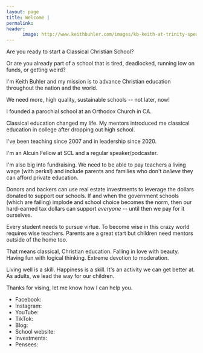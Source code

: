```yaml
---
layout: page
title: Welcome | 
permalink: 
header:
      image: http://www.keithbuhler.com/images/kb-keith-at-trinity-speaking.jpg
---
```


Are you ready to start a Classical Christian School? 

Or are you already part of a school that is tired, deadlocked, running low on funds, or getting weird? 

I'm Keith Buhler and my mission is to advance Christian education throughout the nation and the world. 

We need more, high quality, sustainable schools -- not later, now!

I founded a parochial school at an Orthodox Church in CA. 

Classical education changed my life. My mentors introduced me classical education in college after dropping out high school. 

I've been teaching since 2007 and in leadership since 2020. 

I'm an Alcuin Fellow at SCL and a regular speaker/podcaster. 

I'm also big into fundraising. We need to be able to pay teachers a living wage (with perks!) and include parents and families who don't *believe* they can afford private education. 

Donors and backers can use real estate investments to leverage the dollars donated to support our schools. If and when the government schools (which are failing) implode and school choice becomes the norm, then our hard-earned tax dollars can support *everyone* -- until then we pay for it ourselves. 

Every student needs to pursue virtue. To become wise in this crazy world requires wise teachers. Parents are a great start but children need mentors outside of the home too. 

That means classical, Christian education. Falling in love with beauty. Having fun with logical thinking. Extreme devotion to moderation. 

Living well is a skill. Happiness is a skill. It's an activity we can get better at. As adults, we lead the way for our children. 


Thanks for vising, let me know how I can help you. 

* Facebook: 
* Instagram: 
* YouTube: 
* TikTok: 
* Blog: 
* School website: 
* Investments: 
* Pensees: 